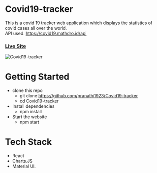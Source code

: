 # Covid19-tracker
This is a covid 19 tracker web application which displays the statistics of covid cases all over the world. <br />
API used: https://covid19.mathdro.id/api

### [Live Site](https://covid19statswebsite.netlify.com/)

![Covid19-tracker](https://github.com/shreya28302/Covid19-tracker/blob/master/screenshot/Screenshot%202021-07-18%20223851.png)


# Getting Started
* clone this repo 
  	* git clone https://github.com/pranathi1923/Covid19-tracker
  	* cd Covid19-tracker
* Install dependencies
  	* npm install
* Start the website
	* npm start

# Tech Stack 
* React 
* Charts.JS 
* Material UI.
